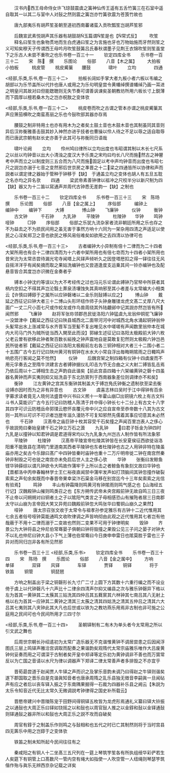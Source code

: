<!-- { "loadSidebar": true } -->
　　汉书内西王母命侍女许飞琼鼓震虡之簧神仙传王遥有五舌竹簧三在石室中遥自取其一以其二与室中人对鼔之然则震之簧岂亦竹簧欤震为苍筤竹故也

　　唐九部夷乐有胡芦笙圣朝至道初西南蕃诸蛮入贡吹瓢笙岂胡芦笙邪

　　后魏宣武素悦胡声其乐器有胡鼓胡玉篇谓笙是也【常式反】
　　吹笙
　　释名曰笙生也象物贯地而生白虎通曰笙之为言施也牙也万物始施而牙然则笙之义可知矣穆天子传谓西王母吟月吹笙鼓簧吕氏春秋谓墨子见荆王衣锦吹笙则笙虽堂下之乐古人未尝不重吹之也乐书卷一百三十一
　　钦定四库全书
　　乐书卷一百三十二
　　宋　陈　撰
　　乐图论
　　俗部
　　八音【木之属】
　　大拍板　　　小拍板　　　桃皮管
　　桃皮觱篥　　腰鼓　　　　啸叶
　　立均　　　　四通

<经部,乐类,乐书,卷一百三十二>
　　拍板长阔如手掌大者九板小者六板以韦编之胡部以为乐节盖所以代抃也唐人或用之为乐句明皇尝令黄幡绰撰谱幡绰乃画一耳进之明皇问其故对曰但能聦聴则无失节奏可谓善讽谏矣圣朝教坊所用六板长寸上鋭薄而下圆厚以檀若桑木为之岂亦柷敔之变体欤

<经部,乐类,乐书,卷一百三十二>
　　桃皮卷而吹之古谓之管本亦谓之桃皮觱篥其声应箫笳横吹之南蛮髙丽之乐也今鼔吹部其器亦存焉



　　腰鼓之制非特用土也亦有用木为之者矣土鼓土音也木鼓木音也其制虽同其音则异后汉祢衡雅善击鼓其妙入神然亦进乎技者也曹操以伶人待之不足以辱之适自取辱而已唐武宗朝有赵长史亦善于此其可与祢衡同日语哉

　　啸叶论阙
　　立均
　　伶州鸠曰律所以立均出度也韦昭谓其制以木长七尺系之以丝以均钟音以出大小清浊之度汉大予乐类之宋均曰均长八尺而施然古之神瞽考中声而立之以制度则三五合而为八尺而施固足以考中声均钟音而出度也韦昭七尺之説岂亦溺于七音之变然邪后世京房之凖晋之十二梁之四通皆所以协律和声而説者以谓定律之器始于管种于钟移于【缺】　于通盖立均之变体也胡人有五旦五耽之名亦均之异名欤
　　四通
　　梁武帝素善钟律以祖冲之尺校半分以新尺制为四【缺】器又为十二笛以冩通声并周代古钟悉无差韵一【缺】之制也

　　乐书卷一百三十二
　　钦定四库全书
　　乐书卷一百三十三
　　宋　陈旸　撰
　　乐论图
　　俗部
　　八音【金之属上】
　　序俗部　　　编钟上　　　编钟中
　　编钟下　　　大镈　　　　博山钟
　　飞廉钟　　　仪钟　　　衡钟
　　古文钟　　　千石钟　　九乳钟
　　平陵钟　　　杜陵钟　　华钟
　　鸣钟　　　　哑钟　　　□钟
　　序俗部
　　俗部之乐犹九流杂家者流非朝廷所用之乐也存之不为益去之不为损民间用之虽无害于事然方响十六同为一架杂用四清之声适足以使民之心淫矣郑卫之音也欲民之移风易俗难矣如欲用之去四清以协律可也

<经部,乐类,乐书,卷一百三十三>
　　古者编钟大小异制有倍十二律而为二十四者大架所用也有合十二律四清而为十六者中架所用也有倍七竒而为十四者小架所用也昔宋沇为太常丞尝待漏光宅寺闻塔上风铎声倾听久之因登塔厯扣之得一铎往往无风自摇洋洋乎有闻矣摘而取之果姑洗编钟也又尝道逢度支运乗其间一铃亦编钟也及配悬音皆合其度岂亦识微在金奏者乎

　　镈本小钟沈约等误以为大不考经传之过也冯元乐论谓此镈钟乃官帑中所获者其柄内空扣之不得其声岂沦翳土莾泉渍壤蚀失其真响邪至其小者差与太常编大小相类云【许慎曰镈錞于之属所以应钟磬堵以二金乐则鼔镈以应之】
　　博山钟
　　戴延之西征记曰钟大者三十二博山头形环纽作师子头钟身雕镂龙虎文髙二丈厚八尺大面广一丈二尺小靣七尺或作蛟龙或作鸟兽周绕其外陆翽邺中记其説亦然岂皆有所闻然邪
　　飞亷钟
　　赵将军张珎领郡邑民徙洛阳六钟猛虡九龙翁仲铜驼飞廉钟一没盟津中【戴延之西征记曰陜县城西北二面带河河中对城西北角水涌起铜钟翁仲头髪常出水上涨减常与水齐晋军当至髪不复出唯见水中嗟嗟有声闻数里翁仲本在城内大司马门外为贼所徒当西入関至此而没】郭縁生述征记曰洛阳太极殿前大钟六枚父老云曽有欲移此钟者聚百数长絙挽之钟声震地自是莫敢复犯然则太极殿六钟岂邑民所徙者邪【戴延之西征记曰洛阳太极殿前左右各三铜钟相对大者三十二围小者二十五围广古今五行记曰陜州黄河有铜钟在水水大小常自浮出毎晦朔隂雨之日輙鸣声响悲亮行客闻之莫不怆然】
　　仪钟
　　后魏宫架之制四箱有仪钟十四虡废而不用元孚奏去之至隋牛洪建言古者镈钟据仪礼叩击为节无合曲之义大射二镈皆乱击焉乃依后周以十二镈相生击之声韵自此谐矣【前此宫县四箱十六架编黄钟之磬十四虽器名黄钟而声实夷则抑又姑洗县于东北防賔列于西南器象差位则调律亦不和矣】
　　衡钟
　　江左黄钟之宫其东衡钟其制盖大于镈岂鳬氏钟衡之遗制欤至梁去衡设镈亦因时而为之非有异意也
　　古文钟
　　虞喜志林曰吴时于江中得钟有百余字募求读者竟无人晓何法盛晋中兴书曰义熈十一年霍山崩□出铜镜六枚上有古文科斗书人莫能识广古今五行记曰防稽人陈清于井中得小钟长七十二分上有古文十八字其四字可识云防稽岳命郭璞云愍怀丧覆元帝中兴之应自宣帝至恭帝数十八其为古文则一其所以可识不可识者岂歴年滋久漫防不可复知邪然先儒着其事应切意其未必然也
　　千石钟
　　汉髙帝之庙巨钟十枚其容受千石矣撞之声闻百里岂表人之侈心乎故説苑曰秦始皇建千石之钟立万石之簴
　　九乳钟
　　曰君子铄金为钟四时九乳是以撞钟以知君钟调是君道得宋均以为九乳象九州岂古人制作皆有所法象邪
　　平陵钟
　　杜陵钟
　　汉髙帝平陵宣帝杜陵其钟皆在长安夏侯征西欲徙诣洛阳重不能致县在清明门里道南其西者平陵钟也东者杜陵钟也古之人用钟非特在陵虽庙亦用之矣古今乐録曰髙广中四钟皆秦时庙钟也重十二万斤明帝徙二钟在南宫然秦钟非制毁之可也徙之南宫亦未免启后世人主之侈心欤
　　华钟
　　张衡曰发鲸鱼铿华钟薛综以谓凡钟欲令大鸣故作蒲牢于上所以击之者鲸鱼有象刻文故曰华钟也【晋都洛中丙申春翰林学士王仁裕夜直闻禁中蒲牢发声如打顶脑间其钟忽撞作破裂索索之声旬余矣既而中春晋帝果幸梁汴石渠金马移在别宫迄今十三年矣索索之兆信有验焉】
　　鸣钟
　　丰山有钟霜降则鸣黄河有钟隂雨则鸣气感之也【山海经五行记】汉魏殿钟山摧则鸣类召之也【东方朔传武帝未央宫殿前钟无故自鸣三日三夜不止帝以问朔朔对曰铜者土之子以隂阳气类言之子毋相感恐山有摧陁者居三日南郡太守以山崩为言帝因大笑又异苑曰魏殿前钟忽大鸣张华曰蜀铜山崩久之果然】
　　哑钟
　　唐太宗召张文收于太常令与祖孝孙参定雅乐有古钟十二近代惟用其七余五者俗号哑钟莫能通鸣文收吹律调之声皆响彻由此观之近代惟用其七者岂有他哉蔽于不用十二律而溺于二变故也然则二变果不可用于钟律明矣
　　毁钟
　　齐景公为大钟将县之仲尼伯常骞晏子俱朝曰钟将毁撞之果毁公见三子问之晏子对钟大不以礼也仲尼曰钟大县小下气上薄也伯常骞曰今日庚申申雷日也隂莫胜于雷也三子异对而同归岂非各有所见然邪

　　乐书卷一百三十三
<经部,乐类,乐书>
　　钦定四库全书
　　乐书卷一百三十四
　　宋　陈旸　撰
　　乐图论
　　俗部
　　八音【金之属中】
　　方响　　　　单铎　　　　双铎
　　风铎　　　　车铎　　　　贾铎
　　铜铎　　　　将于　　　　铁笛
　　铜管　　　　铜琵琶

　　方响之制盖出于梁之铜磬形长九寸广二寸上圆下方其数十六重行编之而不设业倚于虡上以代钟磬凡十六声比十二律余四清声尔抑又编县之次与雅乐钟磬异下格以左为首其一黄钟其二太蔟其三姑洗其四仲吕其五蕤賔其六林钟其七南吕其八无射上格以右为首其一应钟其二黄钟之清其三太蔟之清其四姑洗之清其五仲吕之清其六大吕其七夷则其八夹钟此其大凡也后世或以铁为之教坊燕乐用焉非古制也非可施之公庭用之民间可也今民间所用才三四寸尔

<经部,乐类,乐书,卷一百三十四>
　　圣朝铎制有二有木为单头者今太常用之所以引文武之舞也



　　后周世宗朝长孙绍逺初为太常广造乐器无不克谐惟黄钟不调居尝患之后因闻浮图氏三层上鸣铎声雅洽宫调取而配奏之果谐韵矣观隋代太常宗庙雅乐唯作大吕废黄钟何妥奏而用之可谓深于古制者矣开皇中郑译等定乐初为黄钟调非不善也而万寳常反以为亡国之音请以水尺为律以调器声下郑译二律太常善声者多排毁之不亦宜乎

　　晋荀勗尝道于赵闻贾人牛铎之声而识之及掌乐音韵未调乃曰得赵之牛铎则谐矣遂下郡国取之晋乐自是克谐眞知音者也唐承周隋之乱乐县独无徴音李嗣眞一旦闻砧声有应之者后以丧车铎入振之于东南隅果掘得一石裁为四器补乐县之阙云【朱説为太乐令知音近代无比太常久无微调説考钟律得之国史补所载云】

　　晋愍帝建兴中晋陵陈宠于田野间得铜铎五枚皆为龙虎形焉通礼义纂曰铎大铃振之以通鼔也大周正乐曰铎如铙摇之以和鼔也以周官鼔人推之以金錞和鼔以金铎通鼔则铎通鼔之器非所以和鼔也大周正乐之説不攻而自破矣

　　周官有錞于之制盖乐作则鸣之与鼔相和也五代之时已亡其制然则将于当时宫县四无筭乐中用之岂錞于之变体欤

　　铁笛之制未知所起今民间往往有之

　　秦咸阳之有铜人十二坐髙三五尺列在一筵上琴筑竽笙各有所执组绶华彩俨若生人矣筵下有铜管上口髙数尺一管内空有绳大如指使一人吹空管一人纽绳则琴瑟竽筑偕作殆与眞乐无辨西京杂记载之详矣

